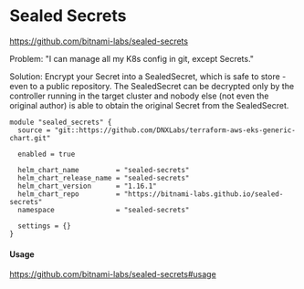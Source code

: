 # Sealed Secrets

https://github.com/bitnami-labs/sealed-secrets

Problem: "I can manage all my K8s config in git, except Secrets."

Solution: Encrypt your Secret into a SealedSecret, which is safe to store - even to a public repository. The SealedSecret can be decrypted only by the controller running in the target cluster and nobody else (not even the original author) is able to obtain the original Secret from the SealedSecret.


```
module "sealed_secrets" {
  source = "git::https://github.com/DNXLabs/terraform-aws-eks-generic-chart.git"

  enabled = true

  helm_chart_name         = "sealed-secrets"
  helm_chart_release_name = "sealed-secrets"
  helm_chart_version      = "1.16.1"
  helm_chart_repo         = "https://bitnami-labs.github.io/sealed-secrets"
  namespace               = "sealed-secrets"

  settings = {}
}
```

#### Usage

https://github.com/bitnami-labs/sealed-secrets#usage